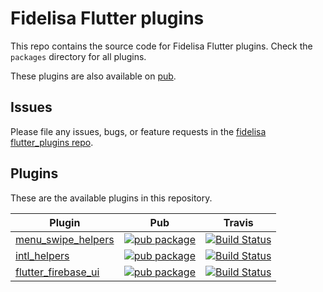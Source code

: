 # Fidelisa Flutter plugins

This repo contains the source code for Fidelisa Flutter plugins.
Check the `packages` directory for all plugins.

These plugins are also available on
[pub](https://pub.dartlang.org/flutter/plugins).

## Issues

Please file any issues, bugs, or feature requests in the [fidelisa flutter_plugins
repo](https://github.com/fidelisa/flutter_plugins/issues).

## Plugins
These are the available plugins in this repository. 

| Plugin | Pub | Travis |
|--------|-----|-----|
| [menu_swipe_helpers](./packages/menu_swipe_helpers/) | [![pub package](https://img.shields.io/pub/v/menu_swipe_helpers.svg)](https://pub.dartlang.org/packages/menu_swipe_helpers) | [![Build Status](https://travis-ci.org/fidelisa/flutter_plugins.svg?branch=master)](https://travis-ci.org/fidelisa/flutter_plugins)|
| [intl_helpers](./packages/intl_helpers/) | [![pub package](https://img.shields.io/pub/v/intl_helpers.svg)](https://pub.dartlang.org/packages/intl_helpers) | [![Build Status](https://travis-ci.org/fidelisa/flutter_plugins.svg?branch=master)](https://travis-ci.org/fidelisa/flutter_plugins)|
| [flutter_firebase_ui](./packages/flutter_firebase_ui/) | [![pub package](https://img.shields.io/pub/v/flutter_firebase_ui.svg)](https://pub.dartlang.org/packages/flutter_firebase_ui) | [![Build Status](https://travis-ci.org/fidelisa/flutter_plugins.svg?branch=master)](https://travis-ci.org/fidelisa/flutter_plugins)|
